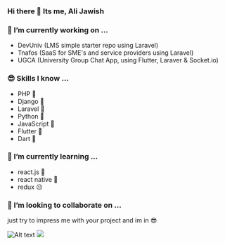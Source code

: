 ### Hi there 👋 Its me, Ali Jawish

### 🔭 I’m currently working on ...
* DevUniv (LMS simple starter repo using Laravel)
* Tnafos (SaaS for SME's and service providers using Laravel)
* UGCA (University Group Chat App, using Flutter, Laraver & Socket.io)

### 😎 Skills I know ...
* PHP 🐘
* Django 🍩
* Laravel 🌈
* Python 🐍
* JavaScript 🚀
* Flutter 📱
* Dart 🎯

### 🌱 I’m currently learning ...
* react.js 🌌
* react native 🌚
* redux 😐


### 👯 I’m looking to collaborate on ...
just try to impress me with your project and im in 😎

<!--
**Jawish-a/jawish-a** is a ✨ _special_ ✨ repository because its `README.md` (this file) appears on your GitHub profile.

Here are some ideas to get you started:

- 🔭 I’m currently working on ...
- 🌱 I’m currently learning ...
- 👯 I’m looking to collaborate on ...
- 🤔 I’m looking for help with ...
- 💬 Ask me about ...
- 📫 How to reach me: ...
- 😄 Pronouns: ...
- ⚡ Fun fact: ...
-->


![Alt text]("https://www.codewars.com/users/jawish-a/badges/large")
<img src="https://www.codewars.com/users/jawish-a/badges/large">
